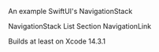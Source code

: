 An example SwiftUI's NavigationStack

NavigationStack
    List
        Section
            NavigationLink

Builds at least on Xcode 14.3.1
